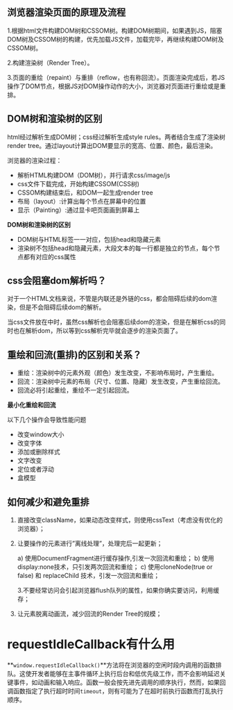 



## 浏览器渲染页面的原理及流程

1.根据html文件构建DOM树和CSSOM树。构建DOM树期间，如果遇到JS，阻塞DOM树及CSSOM树的构建，优先加载JS文件，加载完毕，再继续构建DOM树及CSSOM树。

2.构建渲染树（Render Tree）。

3.页面的重绘（repaint）与重排（reflow，也有称回流）。页面渲染完成后，若JS操作了DOM节点，根据JS对DOM操作动作的大小，浏览器对页面进行重绘或是重排。

## DOM树和渲染树的区别

html经过解析生成DOM树；css经过解析生成style rules。两者结合生成了渲染树render tree。通过layout计算出DOM要显示的宽高、位置、颜色，最后渲染。

浏览器的渲染过程：

- 解析HTML构建DOM（DOM树），并行请求css/image/js
- css文件下载完成，开始构建CSSOM(CSS树)
- CSSOM构建结束后，和DOM一起生成render tree
- 布局（layout）:计算出每个节点在屏幕中的位置
- 显示（Painting）:通过显卡吧页面画到屏幕上

**DOM树和渲染树的区别**

- DOM树与HTML标签一一对应，包括head和隐藏元素
- 渲染树不包括head和隐藏元素，大段文本的每一行都是独立的节点，每个节点都有对应的css属性



## css会阻塞dom解析吗？

对于一个HTML文档来说，不管是内联还是外链的css，都会阻碍后续的dom渲染，但是不会阻碍后续dom的解析。

当css文件放在中时，虽然css解析也会阻塞后续dom的渲染，但是在解析css的同时也在解析dom，所以等到css解析完毕就会逐步的渲染页面了。

## 

## 重绘和回流(重排)的区别和关系？

- 重绘：渲染树中的元素外观（颜色）发生改变，不影响布局时，产生重绘。
- 回流：渲染树中元素的布局（尺寸、位置、隐藏）发生改变，产生重绘回流。
- 回流必将引起重绘，重绘不一定引起回流。

**最小化重绘和回流**

以下几个操作会导致性能问题

- 改变window大小
- 改变字体
- 添加或删除样式
- 文字改变
- 定位或者浮动
- 盒模型

## 如何减少和避免重排

1. 直接改变className，如果动态改变样式，则使用cssText（考虑没有优化的浏览器）；

2. 让要操作的元素进行”离线处理”，处理完后一起更新；

   a) 使用DocumentFragment进行缓存操作,引发一次回流和重绘；
           b) 使用display:none技术，只引发两次回流和重绘；
           c) 使用cloneNode(true or false) 和 replaceChild 技术，引发一次回流和重绘；

   3.不要经常访问会引起浏览器flush队列的属性，如果你确实要访问，利用缓存；

4. 让元素脱离动画流，减少回流的Render Tree的规模；

# requestIdleCallback有什么用

**`window.requestIdleCallback()`**方法将在浏览器的空闲时段内调用的函数排队。这使开发者能够在主事件循环上执行后台和低优先级工作，而不会影响延迟关键事件，如动画和输入响应。函数一般会按先进先调用的顺序执行，然而，如果回调函数指定了执行超时时间`timeout`，则有可能为了在超时前执行函数而打乱执行顺序。